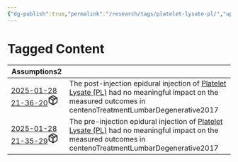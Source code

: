 ```yaml
---
{"dg-publish":true,"permalink":"/research/tags/platelet-lysate-pl/","updated":"2025-01-30T16:27:21-05:00"}
---
```


# Tagged Content
<div><table class="dataview table-view-table"><thead class="table-view-thead"><tr class="table-view-tr-header"><th class="table-view-th"><span>Assumptions</span><span class="dataview small-text">2</span></th><th class="table-view-th"><span></span></th></tr></thead><tbody class="table-view-tbody"><tr><td><span><a data-tooltip-position="top" aria-label="Research/Assumptions/2025-01-28 21-36-20.md" data-href="Research/Assumptions/2025-01-28 21-36-20.md" href="Research/Assumptions/2025-01-28 21-36-20.md" class="internal-link" target="_blank" rel="noopener nofollow" fileclass-name="Research Links">2025-01-28 21-36-20</a><a class="metadata-menu fileclass-icon"><svg xmlns="http://www.w3.org/2000/svg" width="24" height="24" viewBox="0 0 24 24" fill="none" stroke="currentColor" stroke-width="2" stroke-linecap="round" stroke-linejoin="round" class="svg-icon lucide-package"><path d="m7.5 4.27 9 5.15"></path><path d="M21 8a2 2 0 0 0-1-1.73l-7-4a2 2 0 0 0-2 0l-7 4A2 2 0 0 0 3 8v8a2 2 0 0 0 1 1.73l7 4a2 2 0 0 0 2 0l7-4A2 2 0 0 0 21 16Z"></path><path d="m3.3 7 8.7 5 8.7-5"></path><path d="M12 22V12"></path></svg></a></span></td><td><span>The post-injection epidural injection of <a data-href="Platelet Lysate (PL)" href="Platelet Lysate (PL)" class="internal-link" target="_blank" rel="noopener nofollow">Platelet Lysate (PL)</a> had no meaningful impact on the measured outcomes in centenoTreatmentLumbarDegenerative2017</span></td></tr><tr><td><span><a data-tooltip-position="top" aria-label="Research/Assumptions/2025-01-28 21-35-29.md" data-href="Research/Assumptions/2025-01-28 21-35-29.md" href="Research/Assumptions/2025-01-28 21-35-29.md" class="internal-link" target="_blank" rel="noopener nofollow" fileclass-name="Research Links">2025-01-28 21-35-29</a><a class="metadata-menu fileclass-icon"><svg xmlns="http://www.w3.org/2000/svg" width="24" height="24" viewBox="0 0 24 24" fill="none" stroke="currentColor" stroke-width="2" stroke-linecap="round" stroke-linejoin="round" class="svg-icon lucide-package"><path d="m7.5 4.27 9 5.15"></path><path d="M21 8a2 2 0 0 0-1-1.73l-7-4a2 2 0 0 0-2 0l-7 4A2 2 0 0 0 3 8v8a2 2 0 0 0 1 1.73l7 4a2 2 0 0 0 2 0l7-4A2 2 0 0 0 21 16Z"></path><path d="m3.3 7 8.7 5 8.7-5"></path><path d="M12 22V12"></path></svg></a></span></td><td><span>The pre-injection epidural injection of <a data-href="Platelet Lysate (PL)" href="Platelet Lysate (PL)" class="internal-link" target="_blank" rel="noopener nofollow">Platelet Lysate (PL)</a> had no meaningful impact on the measured outcomes in centenoTreatmentLumbarDegenerative2017</span></td></tr></tbody></table></div>

